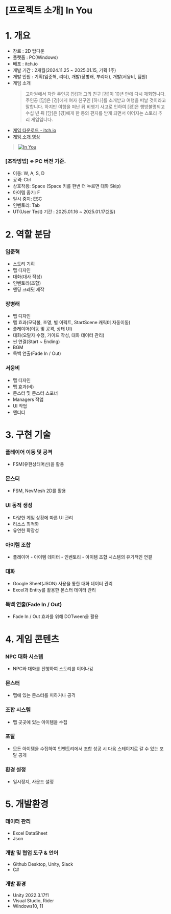 # [프로젝트 소개] In You
# 1. 개요
+ 장르 : 2D 탑다운
+ 플랫폼 : PC(Windows)
+ 배포 : itch.io
+ 개발 기간 : 2개월(2024.11.25 ~ 2025.01.15, 기획 1주)
+ 개발 인원 : 기획(임준혁, 리더), 개발(장병래, 부리더), 개발(서웅비, 팀원)
+ 게임 소개
  > 고아원에서 자란 주인공 [담]과 그의 친구 [경]이 10년 만에 다시 재회합니다.
주인공 [담]은 [경]에게 여자 친구인 [하나]를 소개받고 여행을 떠날 것이라고 말합니다.
하지만 여행을 떠난 뒤 비행기 사고로 인하여 [경]은 행방불명되고 수십 년 뒤
[담]은 [경]에게 한 통의 편지를 받게 되면서 이어지는 스토리 추리 게임입니다.
+ [게임 다운로드 - itch.io](https://tes0909.itch.io/in-you)
+ [게임 소개 영상](https://youtu.be/NfrW8in-oy4)
 > [![In You](http://img.youtube.com/vi/NfrW8in-oy4/sddefault.jpg)](https://youtu.be/NfrW8in-oy4)
### [조작방법] ※ PC 버전 기준.
+ 이동: W, A, S, D
+ 공격: Ctrl
+ 상호작용: Space (Space 키를 한번 더 누르면 대화 Skip)
+ 아이템 줍기: F
+ 일시 중지: ESC
+ 인벤토리: Tab
+ UT(User Test) 기간 : 2025.01.16 ~ 2025.01.17(2일)

# 2. 역할 분담
### 임준혁
  + 스토리 기획
  + 맵 디자인
  + 대화(대사 작성)
  + 인벤토리(조합)
  + 엔딩 크레딧 제작
### 장병래
  + 맵 디자인
  + 맵 효과(모닥불, 조명, 별 이펙트, StartScene 캐릭터 자동이동)
  + 플레이어(이동 및 공격, 상태 UI)
  + 대화(오탈자 수정, 가이드 작성, 대화 데이터 관리)
  + 씬 연결(Start ~ Ending)
  + BGM
  + 독백 연출(Fade In / Out)
### 서웅비
  + 맵 디자인
  + 맵 효과(비)
  + 몬스터 및 몬스터 스포너
  + Managers 작업
  + UI 작업
  + 엔티티
 
# 3. 구현 기술
### 플레이어 이동 및 공격
  + FSM(유한상태머신)을 활용
### 몬스터
  + FSM, NevMesh 2D를 활용
### UI 동적 생성
  + 다양한 게임 상황에 따른 UI 관리
  + 리소스 최적화
  + 유연한 확장성
### 아이템 조합
  + 플레이어 - 아이템 데이터 - 인벤토리 - 아이템 조합 시스템의 유기적인 연결
### 대화
  + Google Sheet(JSON) 사용을 통한 대화 데이터 관리
  + Excel과 Entity를 활용한 몬스터 데이터 관리
### 독백 연출(Fade In / Out)
  + Fade In / Out 효과를 위해 DOTween을 활용

# 4. 게임 콘텐츠
### NPC 대화 시스템
  + NPC와 대화를 진행하여 스토리를 이어나감
### 몬스터
  + 맵에 있는 몬스터를 피하거나 공격
### 조합 시스템
  + 맵 곳곳에 있는 아이템을 수집
### 포탈
  + 모든 아이템을 수집하여 인벤토리에서 조합 성공 시 다음 스테이지로 갈 수 있는 포탈 공개
### 환경 설정
  + 일시정지, 사운드 설정
 
# 5. 개발환경
### 데이터 관리
+ Excel DataSheet
+ Json

### 개발 및 협업 도구 & 언어
+ Github Desktop, Unity, Slack  
+ C#

### 개발 환경
+ Unity 2022.3.17f1
+ Visual Studio, Rider
+ Windows10, 11
